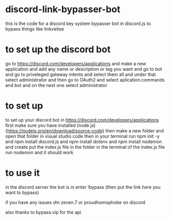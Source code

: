 # discord-link-bypasser-bot
this is the code for a discord key system bypasser bot in discord.js to bypass things like linkvetise
# to set up the discord bot
go to https://discord.com/developers/applications and make a new application and add any name or description or tag you want and go to bot and go to priveleged gateway intents and select them all and under that select administrator and then go to OAuth2 and select aplication.commands and bot and on the next one select administrator
# to set up 
to set up your discord bot in https://discord.com/developers/applications first make sure you have installed (node.js){https://nodejs.org/en/download/source-code} then make a new folder and open that folder in visual studio code
then in your terminal run npm init -y and npm install discord.js and npm install dotenv and npm install nodemon and create put the index.js file in the folder
in the terminal of the index.js file run nodemon and it should work

# to use it
in the discord server the bot is in enter !bypass (then put the link here you want to bypass)



 if you have any issues dm zeven.7 or proudhomophobe on discord



also thanks to bypass.vip for the api


